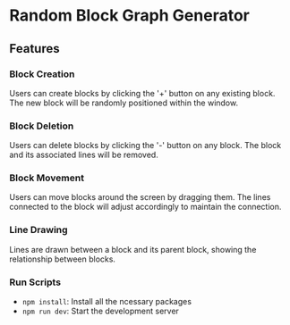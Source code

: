 # Random Block Graph Generator
## Features

### Block Creation

Users can create blocks by clicking the '+' button on any existing block. The new block will be randomly positioned within the window.

### Block Deletion

Users can delete blocks by clicking the '-' button on any block. The block and its associated lines will be removed.

### Block Movement

Users can move blocks around the screen by dragging them. The lines connected to the block will adjust accordingly to maintain the connection.

### Line Drawing

Lines are drawn between a block and its parent block, showing the relationship between blocks.

### Run Scripts

- `npm install`: Install all the ncessary packages
- `npm run dev`: Start the development server
